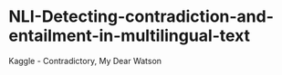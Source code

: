 # NLI-Detecting-contradiction-and-entailment-in-multilingual-text
Kaggle - Contradictory, My Dear Watson
